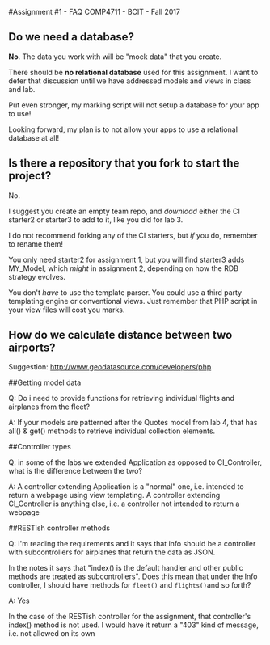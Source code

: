#Assignment #1 - FAQ
COMP4711 - BCIT - Fall 2017

## Do we need a database?

**No**. The data you work with will be 
"mock data" that you create.

There should be **no relational database** used for this assignment.
I want to defer that discussion until we have addressed models and views
in class and lab.

Put even stronger, my marking script will not setup a database for your app
to use!

Looking forward, my plan is to not allow your apps to use a relational
database at all!

## Is there a repository that you fork to start the project?  

No.

I suggest you create an empty team repo, and *download* either the CI starter2 
or starter3 to add to it, like you did for lab 3.

I do not recommend forking any of the CI starters, but *if* you do, remember to rename them!

You only need starter2 for assignment 1, but you will find starter3 adds MY_Model, 
which *might* in assignment 2, depending on how the RDB strategy evolves.

You don't *have* to use the template parser. You could use a third party templating engine
or conventional views. Just remember that PHP script in your view files will cost you marks.

## How do we calculate distance between two airports?

Suggestion: http://www.geodatasource.com/developers/php

##Getting model data

Q: Do i need to provide functions for retrieving individual flights and airplanes from the fleet?

A: If your models are patterned after the Quotes model from lab 4, that has all() & get() methods to retrieve individual collection elements.

##Controller types

Q: in some of the labs we extended Application as opposed to CI_Controller, what is the difference between the two?

A: A controller extending Application is a "normal" one, i.e. intended to return a 
webpage using view templating. A controller extending CI_Controller is anything else, 
i.e. a controller not intended to return a webpage

##RESTish controller methods

Q:  I'm reading the requirements and it says that info should be a controller with subcontrollers for airplanes that return the data as JSON.

In the notes it says that "index() is the default handler and other public methods 
are treated as subcontrollers".  Does this mean that under the Info controller, 
I should have methods for `fleet()` and `flights()`and so forth?  

A: Yes

In the case of the RESTish controller for the assignment, that controller's index() 
method is not used. I would have it return a "403" kind of message, i.e. not allowed on its own
